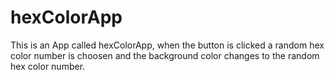 # hexColorApp
This is an App called hexColorApp, when the button is clicked a random hex color number is choosen and the background color changes to the random hex color number.
